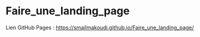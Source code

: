 # Faire_une_landing_page

Lien GitHub Pages : https://smailmakoudi.github.io/Faire_une_landing_page/
